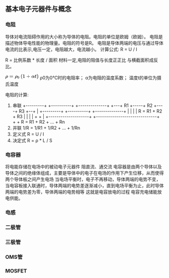 ## 基本电子元器件与概念

### 电阻
导体对电流阻碍作用的大小称为导体的电阻。电阻的单位是欧姆（欧姆）。
电阻是描述物体导电性能的物理量。电阻的符号是R。
电阻是导体两端的电压与通过导体电流的比表示,电压一定，电阻越大，电流越小。
计算公式:
R = U / I

R = 比例系数 * 长度 / 面积
材料一定,电阻的阻值与长度正正比 与横截面积成反比。

![img.png](img.png)
ρ0为0℃时的电阻率； α为电阻的温度系数； 温度t的单位为摄氏温度

电阻的计算:
1. 串联
       +---------+     +----------+    +--------------+
   +---+    R1   +-----+    R2    +----+     R3       +--+
   |   +---------+     +----------+    +--------------+  |
   |                                                     |
   |                 R = R1 + R2 + R3                    |
   |                                                     |
   |                    + +                              |
   +--------------------+ +------------------------------+ 
                        + + 
   R = R1 + R2 + ... + Rn
2. 并联
   1/R = 1/R1 + 1/R2 + ... + 1/Rn 
3. 定义式
   R = U / I
4. 决定式
   R = ρ * L / S 

### 电容器
将电能存储在电场中的被动电子元器件
阻直流、通交流
电容器是由两个导体以及导体之间的绝缘体组成，主要是导体中的电子在电场的作用下产生位移，从而使得两个导体板之间产生电场
当电场平衡时，电子不再移动，导体两端的电势不变，当电容板接入联通时，导体两端的电势差逐渐减小，直到电场平衡为止，此时导体两端的电势差为零，导体两端的电势相等
这就是电容放电的过程 电容充电储能放电供能。

### 电感

### 二极管

### 三极管


### OMS管

### MOSFET
